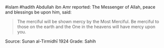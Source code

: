#islam #hadith 
Abdullah ibn Amr reported: The Messenger of Allah, peace and blessings be upon him, said:
> The merciful will be shown mercy by the Most Merciful. Be merciful to those on the earth and the One in the heavens will have mercy upon you.

Source: Sunan al-Tirmidhī 1924
Grade: Sahih